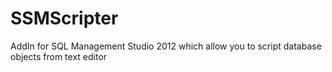 SSMScripter
===========

AddIn for SQL Management Studio 2012 which allow you to script database objects from text editor
